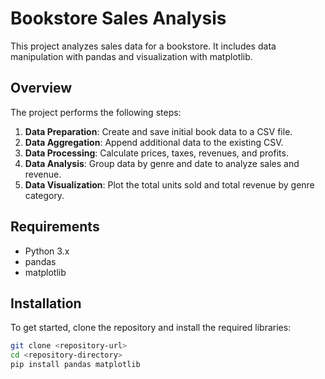 # Bookstore Sales Analysis

This project analyzes sales data for a bookstore. It includes data manipulation with pandas and visualization with matplotlib.

## Overview

The project performs the following steps:
1. **Data Preparation**: Create and save initial book data to a CSV file.
2. **Data Aggregation**: Append additional data to the existing CSV.
3. **Data Processing**: Calculate prices, taxes, revenues, and profits.
4. **Data Analysis**: Group data by genre and date to analyze sales and revenue.
5. **Data Visualization**: Plot the total units sold and total revenue by genre category.

## Requirements

- Python 3.x
- pandas
- matplotlib

## Installation

To get started, clone the repository and install the required libraries:

```bash
git clone <repository-url>
cd <repository-directory>
pip install pandas matplotlib
